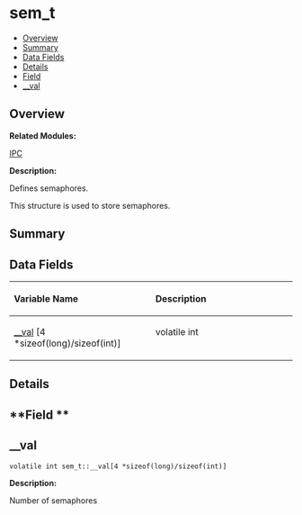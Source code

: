# sem\_t<a name="EN-US_TOPIC_0000001055198178"></a>

-   [Overview](#section243002162165637)
-   [Summary](#section2087719119165637)
-   [Data Fields](#pub-attribs)
-   [Details](#section512372025165637)
-   [Field](#section1016476050165637)
-   [\_\_val](#a79fdf291ed1877958bc756d78fc16cf3)

## **Overview**<a name="section243002162165637"></a>

**Related Modules:**

[IPC](ipc.md)

**Description:**

Defines semaphores. 

This structure is used to store semaphores. 

## **Summary**<a name="section2087719119165637"></a>

## Data Fields<a name="pub-attribs"></a>

<a name="table805408919165637"></a>
<table><thead align="left"><tr id="row211625320165637"><th class="cellrowborder" valign="top" width="50%" id="mcps1.1.3.1.1"><p id="p1449914364165637"><a name="p1449914364165637"></a><a name="p1449914364165637"></a>Variable Name</p>
</th>
<th class="cellrowborder" valign="top" width="50%" id="mcps1.1.3.1.2"><p id="p1485704808165637"><a name="p1485704808165637"></a><a name="p1485704808165637"></a>Description</p>
</th>
</tr>
</thead>
<tbody><tr id="row709522021165637"><td class="cellrowborder" valign="top" width="50%" headers="mcps1.1.3.1.1 "><p id="p1269919133165637"><a name="p1269919133165637"></a><a name="p1269919133165637"></a><a href="sem_t.md#a79fdf291ed1877958bc756d78fc16cf3">__val</a> [4 *sizeof(long)/sizeof(int)]</p>
</td>
<td class="cellrowborder" valign="top" width="50%" headers="mcps1.1.3.1.2 "><p id="p2071949759165637"><a name="p2071949759165637"></a><a name="p2071949759165637"></a>volatile int </p>
</td>
</tr>
</tbody>
</table>

## **Details**<a name="section512372025165637"></a>

## **Field **<a name="section1016476050165637"></a>

## \_\_val<a name="a79fdf291ed1877958bc756d78fc16cf3"></a>

```
volatile int sem_t::__val[4 *sizeof(long)/sizeof(int)]
```

 **Description:**

Number of semaphores 


